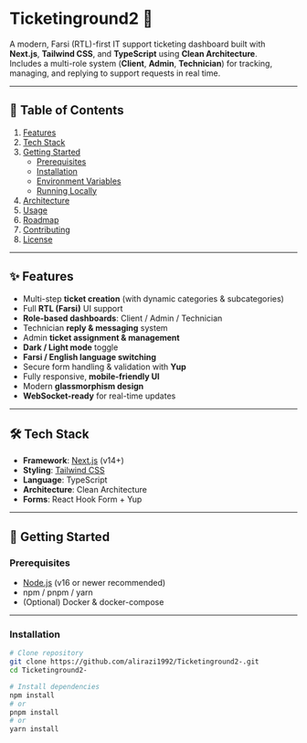 # Ticketinground2 🎫

A modern, Farsi (RTL)-first IT support ticketing dashboard built with **Next.js**, **Tailwind CSS**, and **TypeScript** using **Clean Architecture**.  
Includes a multi-role system (**Client**, **Admin**, **Technician**) for tracking, managing, and replying to support requests in real time.

---

## 📑 Table of Contents

1. [Features](#-features)  
2. [Tech Stack](#-tech-stack)  
3. [Getting Started](#-getting-started)  
   - [Prerequisites](#prerequisites)  
   - [Installation](#installation)  
   - [Environment Variables](#environment-variables)  
   - [Running Locally](#running-locally)  
4. [Architecture](#-architecture)  
5. [Usage](#-usage)  
6. [Roadmap](#-roadmap)  
7. [Contributing](#-contributing)  
8. [License](#-license)  

---

## ✨ Features

- Multi-step **ticket creation** (with dynamic categories & subcategories)  
- Full **RTL (Farsi)** UI support  
- **Role-based dashboards**: Client / Admin / Technician  
- Technician **reply & messaging** system  
- Admin **ticket assignment & management**  
- **Dark / Light mode** toggle  
- **Farsi / English language switching**  
- Secure form handling & validation with **Yup**  
- Fully responsive, **mobile-friendly UI**  
- Modern **glassmorphism design**  
- **WebSocket-ready** for real-time updates  

---

## 🛠 Tech Stack

- **Framework**: [Next.js](https://nextjs.org/) (v14+)  
- **Styling**: [Tailwind CSS](https://tailwindcss.com/)  
- **Language**: TypeScript  
- **Architecture**: Clean Architecture  
- **Forms**: React Hook Form + Yup  

---

## 🚀 Getting Started

### Prerequisites

- [Node.js](https://nodejs.org/) (v16 or newer recommended)  
- npm / pnpm / yarn  
- (Optional) Docker & docker-compose  

---

### Installation

```bash
# Clone repository
git clone https://github.com/alirazi1992/Ticketinground2-.git
cd Ticketinground2-

# Install dependencies
npm install
# or
pnpm install
# or
yarn install
